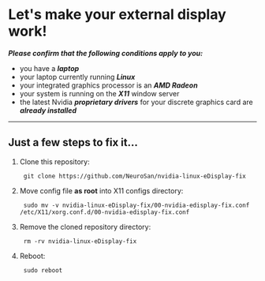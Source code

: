 # Let's make your external display work!

_**Please confirm that the following conditions apply to you:**_
* you have a _**laptop**_
* your laptop currently running _**Linux**_
* your integrated graphics processor is an _**AMD Radeon**_
* your system is running on the _**X11**_ window server
* the latest Nvidia _**proprietary drivers**_ for your discrete graphics card are _**already installed**_

---

## Just a few steps to fix it...

1. Clone this repository:

        git clone https://github.com/NeuroSan/nvidia-linux-eDisplay-fix

2. Move config file **as root** into X11 configs directory:

        sudo mv -v nvidia-linux-eDisplay-fix/00-nvidia-edisplay-fix.conf /etc/X11/xorg.conf.d/00-nvidia-edisplay-fix.conf

4. Remove the cloned repository directory:

        rm -rv nvidia-linux-eDisplay-fix

5. Reboot:

        sudo reboot
